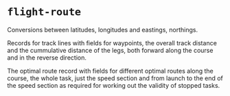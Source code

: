 # `flight-route`

Conversions between latitudes, longitudes and eastings, northings.

Records for track lines with fields for waypoints, the overall track distance
and the cummulative distance of the legs, both forward along the course and in
the reverse direction.

The optimal route record with fields for different optimal routes along the
course, the whole task, just the speed section and from launch to the end of
the speed section as required for working out the validity of stopped tasks.
